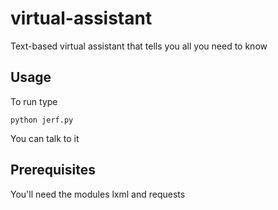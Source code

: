 # virtual-assistant
Text-based virtual assistant that tells you all you need to know

## Usage
To run type

    python jerf.py

You can talk to it

## Prerequisites
You'll need the modules lxml and requests


